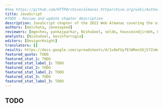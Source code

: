 ```yaml
---
#See https://github.com/HTTPArchive/almanac.httparchive.org/wiki/Authors'-Guide#metadata-to-add-at-the-top-of-your-chapters
title: JavaScript
#TODO - Review and update chapter description
description: JavaScript chapter of the 2022 Web Almanac covering the usage of JavaScript on the web, libraries and frameworks, compression, web components, and source maps.
authors: [malchata, ibnesayeed]
reviewers: [mgechev, pankajparkar, NishuGoel, seldo, housseindjirdeh, kevinfarrugia]
analysts: [NishuGoel, kevinfarrugia]
editors: [DesignrKnight]
translators: []
results: https://docs.google.com/spreadsheets/d/1vOeFUyfEtWRen3Xj57ZsWav40n5tlcJoV0HmAxmNE_I/
featured_quote: TODO
featured_stat_1: TODO
featured_stat_label_1: TODO
featured_stat_2: TODO
featured_stat_label_2: TODO
featured_stat_3: TODO
featured_stat_label_3: TODO
---
```


## TODO
